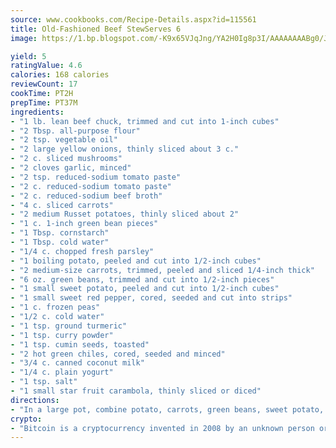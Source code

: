 ```yaml
---
source: www.cookbooks.com/Recipe-Details.aspx?id=115561
title: Old-Fashioned Beef StewServes 6  
image: https://1.bp.blogspot.com/-K9x65VJqJng/YA2H0Ig8p3I/AAAAAAAABg0/JRKr7ZzesxofwlGw6YudXad_aQn9BD52QCLcBGAsYHQ/s299/2.png

yield: 5
ratingValue: 4.6
calories: 168 calories
reviewCount: 17
cookTime: PT2H
prepTime: PT37M
ingredients:
- "1 lb. lean beef chuck, trimmed and cut into 1-inch cubes"
- "2 Tbsp. all-purpose flour"
- "2 tsp. vegetable oil"
- "2 large yellow onions, thinly sliced about 3 c."
- "2 c. sliced mushrooms"
- "2 cloves garlic, minced"
- "2 tsp. reduced-sodium tomato paste"
- "2 c. reduced-sodium tomato paste"
- "2 c. reduced-sodium beef broth"
- "4 c. sliced carrots"
- "2 medium Russet potatoes, thinly sliced about 2"
- "1 c. 1-inch green bean pieces"
- "1 Tbsp. cornstarch"
- "1 Tbsp. cold water"
- "1/4 c. chopped fresh parsley"
- "1 boiling potato, peeled and cut into 1/2-inch cubes"
- "2 medium-size carrots, trimmed, peeled and sliced 1/4-inch thick"
- "6 oz. green beans, trimmed and cut into 1/2-inch pieces"
- "1 small sweet potato, peeled and cut into 1/2-inch cubes"
- "1 small sweet red pepper, cored, seeded and cut into strips"
- "1 c. frozen peas"
- "1/2 c. cold water"
- "1 tsp. ground turmeric"
- "1 tsp. curry powder"
- "1 tsp. cumin seeds, toasted"
- "2 hot green chiles, cored, seeded and minced"
- "3/4 c. canned coconut milk"
- "1/4 c. plain yogurt"
- "1 tsp. salt"
- "1 small star fruit carambola, thinly sliced or diced"
directions:
- "In a large pot, combine potato, carrots, green beans, sweet potato, red pepper and frozen peas. In a 1-cup measure, stir together the water, turmeric and curry powder. Stir into vegetable mixture. Cover and bring to a boil. Lower heat and gently cook until vegetables are tender but still retain their shape, about 30 minutes."
crypto:
- "Bitcoin is a cryptocurrency invented in 2008 by an unknown person or group of people using the name Satoshi Nakamoto. The currency began use in 2009 when its implementation was released as open-source software. Bitcoin is a decentralized digital currency, without a central bank or single administrator that can be sent from user to user on the peer-to-peer bitcoin network without the need for intermediaries. Transactions are verified by network nodes through cryptography and recorded in a public distributed ledger called a blockchain. Bitcoins are created as a reward for a process known as mining. They can be exchanged for other currencies, products, and services. Research produced by the University of Cambridge estimated that in 2017, there were 2.9 to 5.8 million unique users using a cryptocurrency wallet, most of them using bitcoin."
---
```

